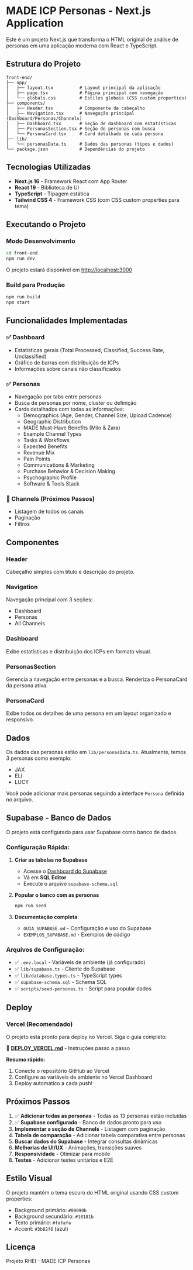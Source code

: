 # MADE ICP Personas - Next.js Application

Este é um projeto Next.js que transforma o HTML original de análise de personas em uma aplicação moderna com React e TypeScript.

## Estrutura do Projeto

```
front-end/
├── app/
│   ├── layout.tsx          # Layout principal da aplicação
│   ├── page.tsx            # Página principal com navegação
│   └── globals.css         # Estilos globais (CSS custom properties)
├── components/
│   ├── Header.tsx          # Componente de cabeçalho
│   ├── Navigation.tsx      # Navegação principal (Dashboard/Personas/Channels)
│   ├── Dashboard.tsx       # Seção de dashboard com estatísticas
│   ├── PersonasSection.tsx # Seção de personas com busca
│   └── PersonaCard.tsx     # Card detalhado de cada persona
├── lib/
│   └── personasData.ts     # Dados das personas (tipos e dados)
└── package.json            # Dependências do projeto
```

## Tecnologias Utilizadas

- **Next.js 16** - Framework React com App Router
- **React 19** - Biblioteca de UI
- **TypeScript** - Tipagem estática
- **Tailwind CSS 4** - Framework CSS (com CSS custom properties para tema)

## Executando o Projeto

### Modo Desenvolvimento

```bash
cd front-end
npm run dev
```

O projeto estará disponível em [http://localhost:3000](http://localhost:3000)

### Build para Produção

```bash
npm run build
npm start
```

## Funcionalidades Implementadas

### ✅ Dashboard
- Estatísticas gerais (Total Processed, Classified, Success Rate, Unclassified)
- Gráfico de barras com distribuição de ICPs
- Informações sobre canais não classificados

### ✅ Personas
- Navegação por tabs entre personas
- Busca de personas por nome, cluster ou definição
- Cards detalhados com todas as informações:
  - Demographics (Age, Gender, Channel Size, Upload Cadence)
  - Geographic Distribution
  - MADE Must-Have Benefits (Milo & Zara)
  - Example Channel Types
  - Tasks & Workflows
  - Expected Benefits
  - Revenue Mix
  - Pain Points
  - Communications & Marketing
  - Purchase Behavior & Decision Making
  - Psychographic Profile
  - Software & Tools Stack

### 🚧 Channels (Próximos Passos)
- Listagem de todos os canais
- Paginação
- Filtros

## Componentes

### Header
Cabeçalho simples com título e descrição do projeto.

### Navigation
Navegação principal com 3 seções:
- Dashboard
- Personas
- All Channels

### Dashboard
Exibe estatísticas e distribuição dos ICPs em formato visual.

### PersonasSection
Gerencia a navegação entre personas e a busca. Renderiza o PersonaCard da persona ativa.

### PersonaCard
Exibe todos os detalhes de uma persona em um layout organizado e responsivo.

## Dados

Os dados das personas estão em `lib/personasData.ts`. Atualmente, temos 3 personas como exemplo:
- JAX
- ELI
- LUCY

Você pode adicionar mais personas seguindo a interface `Persona` definida no arquivo.

## Supabase - Banco de Dados

O projeto está configurado para usar Supabase como banco de dados.

### Configuração Rápida:

1. **Criar as tabelas no Supabase**
   - Acesse o [Dashboard do Supabase](https://app.supabase.com)
   - Vá em **SQL Editor**
   - Execute o arquivo `supabase-schema.sql`

2. **Popular o banco com as personas**
   ```bash
   npm run seed
   ```

3. **Documentação completa**:
   - `GUIA_SUPABASE.md` - Configuração e uso do Supabase
   - `EXEMPLOS_SUPABASE.md` - Exemplos de código

### Arquivos de Configuração:

- ✅ `.env.local` - Variáveis de ambiente (já configurado)
- ✅ `lib/supabase.ts` - Cliente do Supabase
- ✅ `lib/database.types.ts` - TypeScript types
- ✅ `supabase-schema.sql` - Schema SQL
- ✅ `scripts/seed-personas.ts` - Script para popular dados

## Deploy

### Vercel (Recomendado)

O projeto está pronto para deploy no Vercel. Siga o guia completo:

📖 **[DEPLOY_VERCEL.md](DEPLOY_VERCEL.md)** - Instruções passo a passo

**Resumo rápido:**
1. Conecte o repositório GitHub ao Vercel
2. Configure as variáveis de ambiente no Vercel Dashboard
3. Deploy automático a cada push!

## Próximos Passos

1. ✅ **Adicionar todas as personas** - Todas as 13 personas estão incluídas
2. ✅ **Supabase configurado** - Banco de dados pronto para uso
3. **Implementar a seção de Channels** - Listagem com paginação
4. **Tabela de comparação** - Adicionar tabela comparativa entre personas
5. **Buscar dados do Supabase** - Integrar consultas dinâmicas
6. **Melhorias de UI/UX** - Animações, transições suaves
7. **Responsividade** - Otimizar para mobile
8. **Testes** - Adicionar testes unitários e E2E

## Estilo Visual

O projeto mantém o tema escuro do HTML original usando CSS custom properties:
- Background primário: `#09090b`
- Background secundário: `#18181b`
- Texto primário: `#fafafa`
- Accent: `#3b82f6` (azul)

## Licença

Projeto RHEI - MADE ICP Personas
